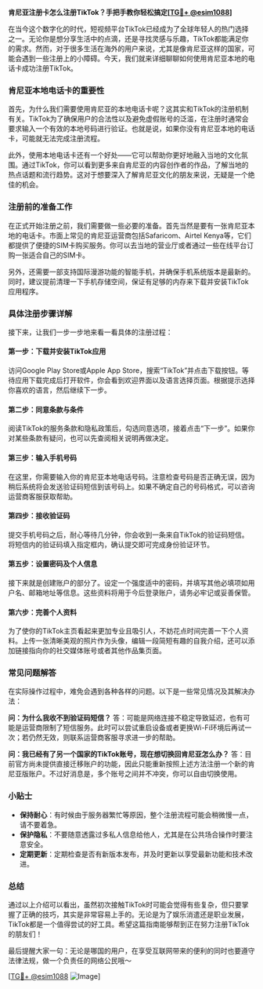 **肯尼亚注册卡怎么注册TikTok？手把手教你轻松搞定[[TG💪+ @esim1088](https://t.me/s/esim1088)]**

在当今这个数字化的时代，短视频平台TikTok已经成为了全球年轻人的热门选择之一。无论你是想分享生活中的点滴，还是寻找灵感与乐趣，TikTok都能满足你的需求。然而，对于很多生活在海外的用户来说，尤其是像肯尼亚这样的国家，可能会遇到一些注册上的小障碍。今天，我们就来详细聊聊如何使用肯尼亚本地的电话卡成功注册TikTok。

### 肯尼亚本地电话卡的重要性

首先，为什么我们需要使用肯尼亚的本地电话卡呢？这其实和TikTok的注册机制有关。TikTok为了确保用户的合法性以及避免虚假账号的泛滥，在注册时通常会要求输入一个有效的本地号码进行验证。也就是说，如果你没有肯尼亚本地的电话卡，可能就无法完成注册流程。

此外，使用本地电话卡还有一个好处——它可以帮助你更好地融入当地的文化氛围。通过TikTok，你可以看到更多来自肯尼亚的内容创作者的作品，了解当地的热点话题和流行趋势。这对于想要深入了解肯尼亚文化的朋友来说，无疑是一个绝佳的机会。

### 注册前的准备工作

在正式开始注册之前，我们需要做一些必要的准备。首先当然是要有一张肯尼亚本地的电话卡。市面上常见的肯尼亚运营商包括Safaricom、Airtel Kenya等，它们都提供了便捷的SIM卡购买服务。你可以去当地的营业厅或者通过一些在线平台订购一张适合自己的SIM卡。

另外，还需要一部支持国际漫游功能的智能手机，并确保手机系统版本是最新的。同时，建议提前清理一下手机存储空间，保证有足够的内存来下载并安装TikTok应用程序。

### 具体注册步骤详解

接下来，让我们一步一步地来看一看具体的注册过程：

#### 第一步：下载并安装TikTok应用
访问Google Play Store或Apple App Store，搜索“TikTok”并点击下载按钮。等待应用下载完成后打开软件，你会看到欢迎界面以及语言选择页面。根据提示选择你喜欢的语言，然后继续下一步。

#### 第二步：同意条款与条件
阅读TikTok的服务条款和隐私政策后，勾选同意选项，接着点击“下一步”。如果你对某些条款有疑问，也可以先查阅相关说明再做决定。

#### 第三步：输入手机号码
在这里，你需要输入你的肯尼亚本地电话号码。注意检查号码是否正确无误，因为稍后系统将会发送验证码短信到该号码上。如果不确定自己的号码格式，可以咨询运营商客服获取帮助。

#### 第四步：接收验证码
提交手机号码之后，耐心等待几分钟，你会收到一条来自TikTok的验证码短信。将短信内的验证码填入指定框内，确认提交即可完成身份验证环节。

#### 第五步：设置密码及个人信息
接下来就是创建账户的部分了。设定一个强度适中的密码，并填写其他必填项如用户名、邮箱地址等信息。这些资料将用于今后登录账户，请务必牢记或妥善保管。

#### 第六步：完善个人资料
为了使你的TikTok主页看起来更加专业且吸引人，不妨花点时间完善一下个人资料。上传一张清晰美观的照片作为头像，编辑一段简短有趣的自我介绍，还可以添加链接指向你的社交媒体账号或者其他作品集页面。

### 常见问题解答

在实际操作过程中，难免会遇到各种各样的问题。以下是一些常见情况及其解决办法：

**问：为什么我收不到验证码短信？**
答：可能是网络连接不稳定导致延迟，也有可能是运营商限制了短信服务。此时可以尝试重启设备或者更换Wi-Fi环境后再试一次；若仍然无效，则联系运营商客服寻求进一步的帮助。

**问：我已经有了另一个国家的TikTok账号，现在想切换回肯尼亚怎么办？**
答：目前官方尚未提供直接迁移账户的功能，因此只能重新按照上述方法注册一个新的肯尼亚版账户。不过好消息是，多个账号之间并不冲突，你可以自由切换使用。

### 小贴士

- **保持耐心**：有时候由于服务器繁忙等原因，整个注册流程可能会稍微慢一点，请不要着急。
- **保护隐私**：不要随意透露过多私人信息给他人，尤其是在公共场合操作时要注意安全。
- **定期更新**：定期检查是否有新版本发布，并及时更新以享受最新功能和技术改进。

### 总结

通过以上介绍可以看出，虽然初次接触TikTok时可能会觉得有些复杂，但只要掌握了正确的技巧，其实是非常容易上手的。无论是为了娱乐消遣还是职业发展，TikTok都是一个值得尝试的好工具。希望这篇指南能够帮到正在努力注册TikTok的朋友们！

最后提醒大家一句：无论是哪国的用户，在享受互联网带来的便利的同时也要遵守法律法规，做一个负责任的网络公民哦～ 

[[TG💪+ @esim1088](https://t.me/s/esim1088) ![Image](https://i.postimg.cc/4NQfJmqS/Snipaste-2025-05-13-00-14-12.png)]